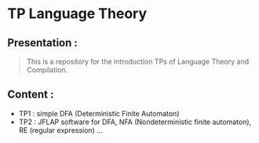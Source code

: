 # TP Language Theory

## Presentation :

>This is a repository for the introduction TPs of Language Theory and Compilation.

## Content :

- TP1 : simple DFA (Deterministic Finite Automaton)
- TP2 : JFLAP software for DFA, NFA (Nondeterministic finite automaton), RE (regular expression) ...
